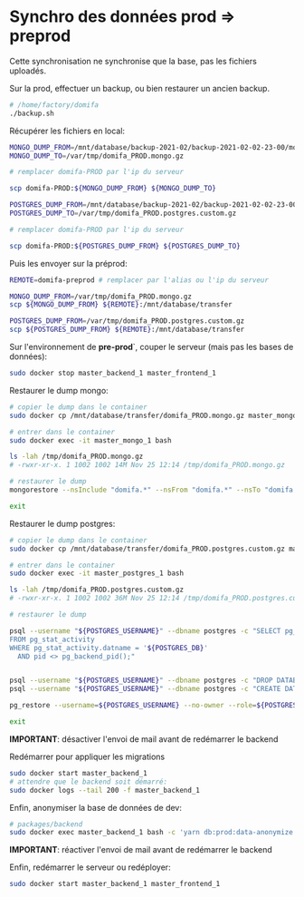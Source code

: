 # Synchro des données prod => preprod

Cette synchronisation ne synchronise que la base, pas les fichiers uploadés.

Sur la prod, effectuer un backup, ou bien restaurer un ancien backup.

```bash
# /home/factory/domifa
./backup.sh
```

Récupérer les fichiers en local:

```bash
MONGO_DUMP_FROM=/mnt/database/backup-2021-02/backup-2021-02-02-23-00/mongo_mongodump-2021-02-02-23-00.gzip
MONGO_DUMP_TO=/var/tmp/domifa_PROD.mongo.gz

# remplacer domifa-PROD par l'ip du serveur

scp domifa-PROD:${MONGO_DUMP_FROM} ${MONGO_DUMP_TO}

POSTGRES_DUMP_FROM=/mnt/database/backup-2021-02/backup-2021-02-02-23-00/postgres.pg_dump-2021-02-02-23-00.tar
POSTGRES_DUMP_TO=/var/tmp/domifa_PROD.postgres.custom.gz

# remplacer domifa-PROD par l'ip du serveur

scp domifa-PROD:${POSTGRES_DUMP_FROM} ${POSTGRES_DUMP_TO}
```

Puis les envoyer sur la préprod:

```bash
REMOTE=domifa-preprod # remplacer par l'alias ou l'ip du serveur

MONGO_DUMP_FROM=/var/tmp/domifa_PROD.mongo.gz
scp ${MONGO_DUMP_FROM} ${REMOTE}:/mnt/database/transfer

POSTGRES_DUMP_FROM=/var/tmp/domifa_PROD.postgres.custom.gz
scp ${POSTGRES_DUMP_FROM} ${REMOTE}:/mnt/database/transfer
```

Sur l'environnement de **pre-prod**`, couper le serveur (mais pas les bases de données):

```bash
sudo docker stop master_backend_1 master_frontend_1
```

Restaurer le dump mongo:

```bash
# copier le dump dans le container
sudo docker cp /mnt/database/transfer/domifa_PROD.mongo.gz master_mongo_1:/tmp

# entrer dans le container
sudo docker exec -it master_mongo_1 bash

ls -lah /tmp/domifa_PROD.mongo.gz
# -rwxr-xr-x. 1 1002 1002 14M Nov 25 12:14 /tmp/domifa_PROD.mongo.gz

# restaurer le dump
mongorestore --nsInclude "domifa.*" --nsFrom "domifa.*" --nsTo "domifa.*" --drop --gzip --archive=/tmp/domifa_PROD.mongo.gz

exit
```

Restaurer le dump postgres:

```bash
# copier le dump dans le container
sudo docker cp /mnt/database/transfer/domifa_PROD.postgres.custom.gz master_postgres_1:/tmp

# entrer dans le container
sudo docker exec -it master_postgres_1 bash

ls -lah /tmp/domifa_PROD.postgres.custom.gz
# -rwxr-xr-x. 1 1002 1002 36M Nov 25 12:14 /tmp/domifa_PROD.postgres.custom.gz

# restaurer le dump

psql --username "${POSTGRES_USERNAME}" --dbname postgres -c "SELECT pg_terminate_backend(pg_stat_activity.pid)
FROM pg_stat_activity
WHERE pg_stat_activity.datname = '${POSTGRES_DB}'
  AND pid <> pg_backend_pid();"


psql --username "${POSTGRES_USERNAME}" --dbname postgres -c "DROP DATABASE IF EXISTS ${POSTGRES_DB}"
psql --username "${POSTGRES_USERNAME}" --dbname postgres -c "CREATE DATABASE ${POSTGRES_DB}"

pg_restore --username=${POSTGRES_USERNAME} --no-owner --role=${POSTGRES_USERNAME} --exit-on-error --verbose --dbname=${POSTGRES_DB} /tmp/domifa_PROD.postgres.custom.gz

exit
```

**IMPORTANT**: désactiver l'envoi de mail avant de redémarrer le backend

Redémarrer pour appliquer les migrations

```bash
sudo docker start master_backend_1
# attendre que le backend soit démarré:
sudo docker logs --tail 200 -f master_backend_1
```

Enfin, anonymiser la base de données de dev:

```bash
# packages/backend
sudo docker exec master_backend_1 bash -c 'yarn db:prod:data-anonymize'
```

**IMPORTANT**: réactiver l'envoi de mail avant de redémarrer le backend

Enfin, redémarrer le serveur ou redéployer:

```bash
sudo docker start master_backend_1 master_frontend_1
```

